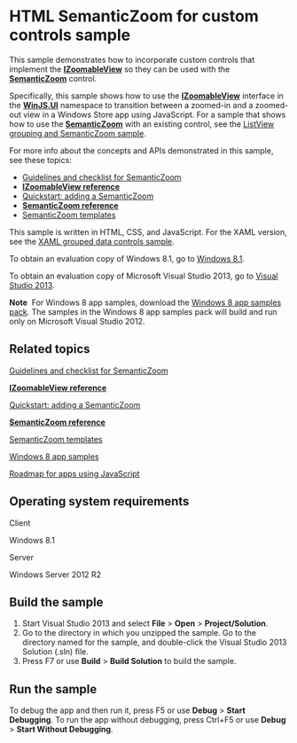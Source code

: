 HTML SemanticZoom for custom controls sample
============================================

This sample demonstrates how to incorporate custom controls that implement the [**IZoomableView**](http://msdn.microsoft.com/library/windows/apps/br229794) so they can be used with the [**SemanticZoom**](http://msdn.microsoft.com/library/windows/apps/br229690) control.

Specifically, this sample shows how to use the [**IZoomableView**](http://msdn.microsoft.com/library/windows/apps/br229794) interface in the [**WinJS.UI**](http://msdn.microsoft.com/library/windows/apps/br229782) namespace to transition between a zoomed-in and a zoomed-out view in a Windows Store app using JavaScript. For a sample that shows how to use the [**SemanticZoom**](http://msdn.microsoft.com/library/windows/apps/br229690) with an existing control, see the [ListView grouping and SemanticZoom sample](http://go.microsoft.com/fwlink/p/?linkid=231563).

For more info about the concepts and APIs demonstrated in this sample, see these topics:

-   [Guidelines and checklist for SemanticZoom](http://msdn.microsoft.com/library/windows/apps/hh465319)
-   [**IZoomableView reference**](http://msdn.microsoft.com/library/windows/apps/br229794)
-   [Quickstart: adding a SemanticZoom](http://msdn.microsoft.com/library/windows/apps/hh465492)
-   [**SemanticZoom reference**](http://msdn.microsoft.com/library/windows/apps/br229690)
-   [SemanticZoom templates](http://msdn.microsoft.com/library/windows/apps/hh770118)

This sample is written in HTML, CSS, and JavaScript. For the XAML version, see the [XAML grouped data controls sample](http://go.microsoft.com/fwlink/p/?linkid=242399).

To obtain an evaluation copy of Windows 8.1, go to [Windows 8.1](http://go.microsoft.com/fwlink/p/?linkid=301696).

To obtain an evaluation copy of Microsoft Visual Studio 2013, go to [Visual Studio 2013](http://go.microsoft.com/fwlink/p/?linkid=301697).

**Note**  For Windows 8 app samples, download the [Windows 8 app samples pack](http://go.microsoft.com/fwlink/p/?LinkId=301698). The samples in the Windows 8 app samples pack will build and run only on Microsoft Visual Studio 2012.

Related topics
--------------

[Guidelines and checklist for SemanticZoom](http://msdn.microsoft.com/library/windows/apps/hh465319)

[**IZoomableView reference**](http://msdn.microsoft.com/library/windows/apps/br229794)

[Quickstart: adding a SemanticZoom](http://msdn.microsoft.com/library/windows/apps/hh465492)

[**SemanticZoom reference**](http://msdn.microsoft.com/library/windows/apps/br229690)

[SemanticZoom templates](http://msdn.microsoft.com/library/windows/apps/hh770118)

[Windows 8 app samples](http://go.microsoft.com/fwlink/p/?LinkID=227694)

[Roadmap for apps using JavaScript](http://msdn.microsoft.com/library/windows/apps/hh465037)

Operating system requirements
-----------------------------

Client

Windows 8.1

Server

Windows Server 2012 R2

Build the sample
----------------

1.  Start Visual Studio 2013 and select **File** \> **Open** \> **Project/Solution**.
2.  Go to the directory in which you unzipped the sample. Go to the directory named for the sample, and double-click the Visual Studio 2013 Solution (.sln) file.
3.  Press F7 or use **Build** \> **Build Solution** to build the sample.

Run the sample
--------------

To debug the app and then run it, press F5 or use **Debug** \> **Start Debugging**. To run the app without debugging, press Ctrl+F5 or use **Debug** \> **Start Without Debugging**.

